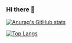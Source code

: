 ### Hi there 👋

[![Anurag's GitHub stats](https://github-readme-stats.vercel.app/api?username=mcandeo)](https://github.com/anuraghazra/github-readme-stats)

[![Top Langs](https://github-readme-stats-git-masterrstaa-rickstaa.vercel.app/api/top-langs/?username=mcandeo)](https://github.com/anuraghazra/github-readme-stats)
